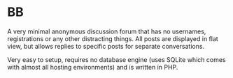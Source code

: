 BB
==

A very minimal anonymous discussion forum that has no usernames, registrations or any other distracting things. All posts are displayed in flat view, but allows replies to specific posts for separate conversations.

Very easy to setup, requires no database engine (uses SQLite which comes with almost all hosting environments) and is written in PHP.
